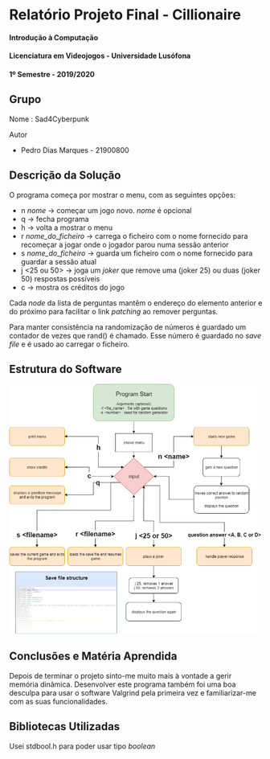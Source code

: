 # Relatório Projeto Final - Cillionaire
#### Introdução à Computação
#### Licenciatura em Videojogos - Universidade Lusófona
#### 1º Semestre - 2019/2020

## Grupo
Nome : Sad4Cyberpunk

Autor
* Pedro Dias Marques - 21900800

## Descrição da Solução
O programa começa por mostrar o menu, com as seguintes opções:
* n *nome* -> começar um jogo novo. *nome* é opcional
* q -> fecha programa
* h -> volta a mostrar o menu
* r *nome_do_ficheiro* -> carrega o ficheiro com o nome fornecido para recomeçar a jogar onde o jogador parou numa sessão anterior
* s *nome_do_ficheiro* -> guarda um ficheiro com o nome fornecido para guardar a sessão atual
* j <25 ou 50> -> joga um *joker* que remove uma (joker 25) ou duas (joker 50) respostas possíveis
* c -> mostra os créditos do jogo

Cada *node* da lista de perguntas mantêm o endereço do elemento anterior e do próximo para facilitar o link *patching* ao remover perguntas.

Para manter consistência na randomização de números é guardado um contador de vezes que rand() é chamado. Esse número é guardado no *save file* e é usado ao carregar o ficheiro.

## Estrutura do Software
![flowchart](flowchart.png)

## Conclusões e Matéria Aprendida
Depois de terminar o projeto sinto-me muito mais à vontade a gerir memória dinâmica. Desenvolver este programa também foi uma boa desculpa para usar o software Valgrind pela primeira vez e familiarizar-me com as suas funcionalidades.

## Bibliotecas Utilizadas
Usei stdbool.h para poder usar tipo *boolean*
